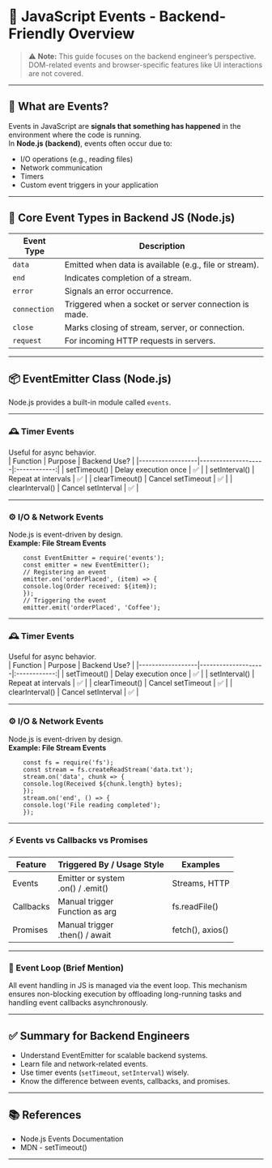# 📌 JavaScript Events - Backend-Friendly Overview
> ⚠️ **Note:** This guide focuses on the backend engineer’s perspective. DOM-related events and browser-specific features like UI interactions are not covered.

---

## 🧠 What are Events?
Events in JavaScript are **signals that something has happened** in the environment where the code is running.  
In **Node.js (backend)**, events often occur due to:
- I/O operations (e.g., reading files)
- Network communication
- Timers
- Custom event triggers in your application

---

## 🧰 Core Event Types in Backend JS (Node.js)

| Event Type     | Description                                                |
|----------------|-----------------------------------------------------------|
| `data`         | Emitted when data is available (e.g., file or stream).    |
| `end`          | Indicates completion of a stream.                         |
| `error`        | Signals an error occurrence.                              |
| `connection`   | Triggered when a socket or server connection is made.     |
| `close`        | Marks closing of stream, server, or connection.           |
| `request`      | For incoming HTTP requests in servers.                    |

---

## 📦 EventEmitter Class (Node.js)
Node.js provides a built-in module called `events`.


---

### 🕰️ Timer Events
Useful for async behavior.  
| Function         | Purpose            | Backend Use? |
|------------------|--------------------|:------------:|
| setTimeout()     | Delay execution once   | ✅          |
| setInterval()    | Repeat at intervals   | ✅          |
| clearTimeout()   | Cancel setTimeout     | ✅          |
| clearInterval()  | Cancel setInterval    | ✅          |

---

### ⚙️ I/O & Network Events
Node.js is event-driven by design.  
**Example: File Stream Events**

```text
    const EventEmitter = require('events');
    const emitter = new EventEmitter();
    // Registering an event
    emitter.on('orderPlaced', (item) => {
    console.log(Order received: ${item});
    });
    // Triggering the event
    emitter.emit('orderPlaced', 'Coffee');
```


---

### 🕰️ Timer Events
Useful for async behavior.  
| Function         | Purpose            | Backend Use? |
|------------------|--------------------|:------------:|
| setTimeout()     | Delay execution once   | ✅          |
| setInterval()    | Repeat at intervals   | ✅          |
| clearTimeout()   | Cancel setTimeout     | ✅          |
| clearInterval()  | Cancel setInterval    | ✅          |

---

### ⚙️ I/O & Network Events
Node.js is event-driven by design.  
**Example: File Stream Events**
```text
    const fs = require('fs');
    const stream = fs.createReadStream('data.txt');
    stream.on('data', chunk => {
    console.log(Received ${chunk.length} bytes);
    });
    stream.on('end', () => {
    console.log('File reading completed');
    });
```


---

### ⚡ Events vs Callbacks vs Promises

| Feature   | Triggered By / Usage Style      | Examples              |
|-----------|-------------------------------|-----------------------|
| Events    | Emitter or system<br>.on() / .emit()     | Streams, HTTP         |
| Callbacks | Manual trigger<br>Function as arg        | fs.readFile()         |
| Promises  | Manual trigger<br>.then() / await        | fetch(), axios()      |

---

### 🧵 Event Loop (Brief Mention)
All event handling in JS is managed via the event loop. This mechanism ensures non-blocking execution by offloading long-running tasks and handling event callbacks asynchronously.

---

## ✅ Summary for Backend Engineers
- Understand EventEmitter for scalable backend systems.
- Learn file and network-related events.
- Use timer events (`setTimeout`, `setInterval`) wisely.
- Know the difference between events, callbacks, and promises.

---

## 📚 References
- Node.js Events Documentation
- MDN - setTimeout()

---

